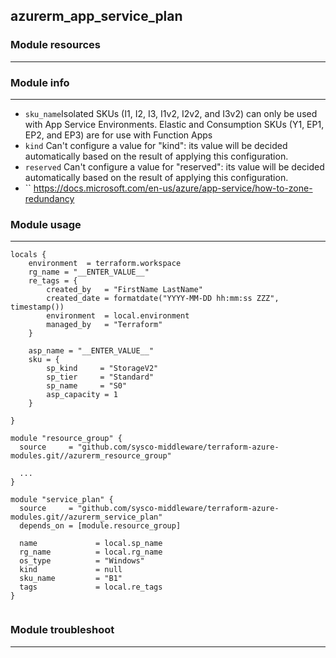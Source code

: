 ## azurerm_app_service_plan

### Module resources
---

### Module info
---

* `sku_name`Isolated SKUs (I1, I2, I3, I1v2, I2v2, and I3v2) can only be used with App Service Environments. Elastic and Consumption SKUs (Y1, EP1, EP2, and EP3) are for use with Function Apps
* `kind` Can't configure a value for "kind": its value will be decided automatically based on the result of applying this configuration.
* `reserved`  Can't configure a value for "reserved": its value will be decided automatically based on the result of applying this configuration.
* `` https://docs.microsoft.com/en-us/azure/app-service/how-to-zone-redundancy
### Module usage
---

```
locals {
    environment  = terraform.workspace
    rg_name = "__ENTER_VALUE__"
    re_tags = {
        created_by   = "FirstName LastName"
        created_date = formatdate("YYYY-MM-DD hh:mm:ss ZZZ", timestamp())
        environment  = local.environment
        managed_by   = "Terraform"
    }
    
    asp_name = "__ENTER_VALUE__"
    sku = {
        sp_kind     = "StorageV2"
        sp_tier     = "Standard"
        sp_name     = "S0"
        asp_capacity = 1
    }
        
}

module "resource_group" {
  source     = "github.com/sysco-middleware/terraform-azure-modules.git//azurerm_resource_group"

  ...
}

module "service_plan" {
  source     = "github.com/sysco-middleware/terraform-azure-modules.git//azurerm_service_plan"
  depends_on = [module.resource_group]

  name             = local.sp_name
  rg_name          = local.rg_name
  os_type          = "Windows"
  kind             = null
  sku_name         = "B1"
  tags             = local.re_tags
}


```

### Module troubleshoot
---

